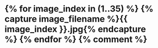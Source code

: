 <h1 class="welcome">

<b>
{% for image_index in (1..35) %}
  {% capture image_filename %}{{ image_index }}.jpg{% endcapture %}
  <img src="/assets/temporary/welcome/384-wide/{{ image_filename }}" srcset="/assets/temporary/welcome/384-wide/{{ image_filename }} 384w, /assets/temporary/welcome/512-wide/{{ image_filename }} 512w, /assets/temporary/welcome/768-wide/{{ image_filename }} 768w, /assets/temporary/welcome/1024-wide/{{ image_filename }} 1024w, /assets/temporary/welcome/1536-wide/{{ image_filename }} 1536w, /assets/temporary/welcome/2048-wide/{{ image_filename }} 2048w" sizes="100vw" alt="Photo {{ image_index }}" style="display: none; opacity: 0;" />
{% endfor %}
{% comment %}
  <img src="/assets/temporary/welcome/2048-wide/1.jpg" alt="" style="opacity: 0;" />
  <img src="/assets/temporary/welcome/2048-wide/2.jpg" alt="" style="opacity: 0;" />
  <img src="/assets/temporary/welcome/2048-wide/3.jpg" alt="" style="opacity: 0;" />
  <img src="/assets/temporary/welcome/2048-wide/4.jpg" alt="" style="opacity: 0;" />
  <!-- <img src="/assets/temporary/welcome/2048-wide/5.jpg" alt="" style="opacity: 0;" /> -->
  <!-- <img src="/assets/temporary/welcome/2048-wide/6.jpg" alt="" style="opacity: 0;" /> -->
  <img src="/assets/temporary/welcome/2048-wide/7.jpg" alt="" style="opacity: 0;" />
  <!-- <img src="/assets/temporary/welcome/2048-wide/8.jpg" alt="" style="opacity: 0;" /> -->
  <img src="/assets/temporary/welcome/2048-wide/9.jpg" alt="" style="opacity: 0;" />
  <img src="/assets/temporary/welcome/2048-wide/10.jpg" alt="" style="opacity: 0;" />
  <img src="/assets/temporary/welcome/2048-wide/11.jpg" alt="" style="opacity: 0;" />
  <img src="/assets/temporary/welcome/2048-wide/12.jpg" alt="" style="opacity: 0;" />
  <img src="/assets/temporary/welcome/2048-wide/13.jpg" alt="" style="opacity: 0;" />
  <img src="/assets/temporary/welcome/2048-wide/14.jpg" alt="" style="opacity: 0;" />
  <img src="/assets/temporary/welcome/2048-wide/15.jpg" alt="" style="opacity: 0;" />
  <img src="/assets/temporary/welcome/2048-wide/16.jpg" alt="" style="opacity: 0;" />
  <img src="/assets/temporary/welcome/2048-wide/17.jpg" alt="" style="opacity: 0;" />
  <img src="/assets/temporary/welcome/2048-wide/18.jpg" alt="" style="opacity: 0;" />
  <img src="/assets/temporary/welcome/2048-wide/19.jpg" alt="" style="opacity: 0;" />
  <!-- <img src="/assets/temporary/welcome/2048-wide/20.jpg" alt="" style="opacity: 0;" /> -->
  <img src="/assets/temporary/welcome/2048-wide/21.jpg" alt="" style="opacity: 0;" />
  <img src="/assets/temporary/welcome/2048-wide/22.jpg" alt="" style="opacity: 0;" />
  <img src="/assets/temporary/welcome/2048-wide/23.jpg" alt="" style="opacity: 0;" />
  <img src="/assets/temporary/welcome/2048-wide/24.jpg" alt="" style="opacity: 0;" />
  <img src="/assets/temporary/welcome/2048-wide/25.jpg" alt="" style="opacity: 0;" />
  <img src="/assets/temporary/welcome/2048-wide/26.jpg" alt="" style="opacity: 0;" />
  <img src="/assets/temporary/welcome/2048-wide/27.jpg" alt="" style="opacity: 0;" />
  <img src="/assets/temporary/welcome/2048-wide/28.jpg" alt="" style="opacity: 0;" />
  <img src="/assets/temporary/welcome/2048-wide/29.jpg" alt="" style="opacity: 0;" />
  <img src="/assets/temporary/welcome/2048-wide/30.jpg" alt="" style="opacity: 0;" />
  <img src="/assets/temporary/welcome/2048-wide/31.jpg" alt="" style="opacity: 0;" />
  <img src="/assets/temporary/welcome/2048-wide/32.jpg" alt="" style="opacity: 0;" />
  <img src="/assets/temporary/welcome/2048-wide/33.jpg" alt="" style="opacity: 0;" />
  <img src="/assets/temporary/welcome/2048-wide/34.jpg" alt="" style="opacity: 0;" />
  <img src="/assets/temporary/welcome/2048-wide/35.jpg" alt="" style="opacity: 0;" />
{% endcomment %}
</b>

<span style="opacity: 0;">

{% for message in page.welcome %}
  <em data-message="{{ message }}">{{ message }}</em>
{% endfor %}

  <svg class="sun" width="29" height="37" clip-rule="evenodd" fill-rule="evenodd" image-rendering="optimizeQuality" shape-rendering="geometricPrecision" text-rendering="geometricPrecision" viewBox="0 0 285 356.25" xmlns="http://www.w3.org/2000/svg"><path d="m143 74c37 0 68 31 68 69 0 37-31 68-68 68-38 0-69-31-69-68 0-38 31-69 69-69zm0 8c33 0 60 27 60 61 0 33-27 60-60 60-34 0-61-27-61-60 0-34 27-61 61-61z"/><path d="m136 66c10-33-19-17 4-66-9 44 23 42 12 66-6 0-11 0-16 0z"/><path d="m84 94c-16-32-26 1-44-50 25 37 46 13 55 38-4 4-8 7-11 12z"/><path d="m66 149c-33-10-17 19-66-4 44 9 42-23 66-12z"/><path d="m94 201c-32 17 1 26-50 44 37-25 13-46 38-55 4 4 7 8 12 11z"/><path d="m149 219c-10 33 19 17-4 66 9-44-23-42-12-66z"/><path d="m201 192c17 31 26-2 44 50-25-38-46-14-55-39 4-3 8-7 11-11z"/><path d="m219 136c33 10 17-19 66 4-44-9-42 23-66 12 0-6 0-11 0-16z"/><path d="m192 84c31-16-2-26 50-44-38 25-14 46-39 55-3-4-7-8-11-11z"/></svg>
  <svg class="leaf" width="26" height="23" clip-rule="evenodd" fill-rule="evenodd" image-rendering="optimizeQuality" shape-rendering="geometricPrecision" text-rendering="geometricPrecision" viewBox="0 0 262 226.25" xmlns="http://www.w3.org/2000/svg"><path d="m38 127c100 52 126-64 224-98-35-2-55-14-102 7 35-19 62-14 97-10-105-47-184-35-219 80-22 24-25 41-37 61-1 2-5 17 10 13 8-26 17-52 27-66 18-16 37-43 68-55-40 19-58 56-68 68z"/></svg>
  <svg class="waves" width="10" height="13"  viewBox="0 0 100 125" xmlns="http://www.w3.org/2000/svg"><path d="m84.627264 992.40056c-1.664553-.01-3.263974.4712-4.656854 1.2403-.008 0-.0161.01-.024.013-5.36588 3.0714-6.85401 9.38604-8.22262 11.48844-2.20476 3.3087-6.11752 3.9262-9.6267 3.4568-1.31795-.2078-2.54677-.5937-3.53507-1.2199-.97414-.6171-1.73964-1.5194-2.04808-2.4661-.15393-.4723-.20244-.9722-.14043-1.4242.0615-.4481.23966-.8795.49118-1.2048.24857-.3216.6009-.5739.94818-.6892.34134-.1133.74057-.1091 1.04204 0 .26484.094.52549.2927.68774.5223.16217.2296.26139.5413.26182.8226.004 2.03 2.83651 2.5111 3.51108.5966.85295-2.4253.5346-5.13614-.85677-7.29804-1.39147-2.1614-3.72743-3.5737-6.28819-3.8019-1.92029-.1709-3.78202.3272-5.37387 1.2062-.008.01-.0163.01-.0244.014-5.36488 3.0709-6.85312 9.38314-8.22155 11.48674-1.77603 2.6665-4.66092 3.5832-7.5504 3.5943h-.14609c-.64933 0-1.29801-.052-1.93339-.1375-1.31727-.208-2.54514-.5937-3.53259-1.2196-.97425-.6171-1.73968-1.5189-2.04808-2.4656-.15399-.4726-.20279-.9723-.1408-1.4242.0615-.4482.23988-.8799.49121-1.2047.24858-.3216.60058-.5718.94815-.6873.34093-.1131.74018-.1089 1.04204 0 .26548.095.52599.2918.6881.5213.16219.2296.26176.5416.26219.8227.003 2.0304 2.83633 2.5126 3.51108.5975.85294-2.4253.53465-5.13794-.85678-7.29914-1.39145-2.1615-3.72768-3.5736-6.28818-3.8018-.48002-.043-.95659-.044-1.42596-.01l.005-.021c-1.40845.1093-2.75385.555-3.94758 1.2139-.008.01-.0163.01-.0243.014-5.36651 3.072-6.85418 9.38754-8.22296 11.48924-2.18498 3.4637-8.2595 3.191-8.38143 7.201h4.05627 82.211404 3.732326c-1.245488-5.3932-7.736543-2.8443-9.313001-7.418-.153967-.4726-.202766-.972-.140796-1.4238.06148-.4483.239858-.8803.491189-1.2051.248584-.3216.600566-.5729.948176-.6889.341088-.1133.740478-.1082 1.042378 0 .264845.095.52548.2916.687758.5212.162278.2298.261737.5424.262171.8241.0049 2.0296 2.836616 2.5104 3.511077.596.852945-2.4253.534622-5.13634-.856775-7.29824-1.391506-2.1617-3.727575-3.5745-6.28818-3.8029-.240003-.021-.479229-.032-.717027-.033z" fill-rule="evenodd" transform="translate(0 -952.36216)"/></svg>
  <svg style="transform: rotate(90deg); margin-left: -0.5em;" class="leaf" width="26" height="23" clip-rule="evenodd" fill-rule="evenodd" image-rendering="optimizeQuality" shape-rendering="geometricPrecision" text-rendering="geometricPrecision" viewBox="0 0 262 226.25" xmlns="http://www.w3.org/2000/svg"><path d="m38 127c100 52 126-64 224-98-35-2-55-14-102 7 35-19 62-14 97-10-105-47-184-35-219 80-22 24-25 41-37 61-1 2-5 17 10 13 8-26 17-52 27-66 18-16 37-43 68-55-40 19-58 56-68 68z"/></svg>

</span>



</h1>


